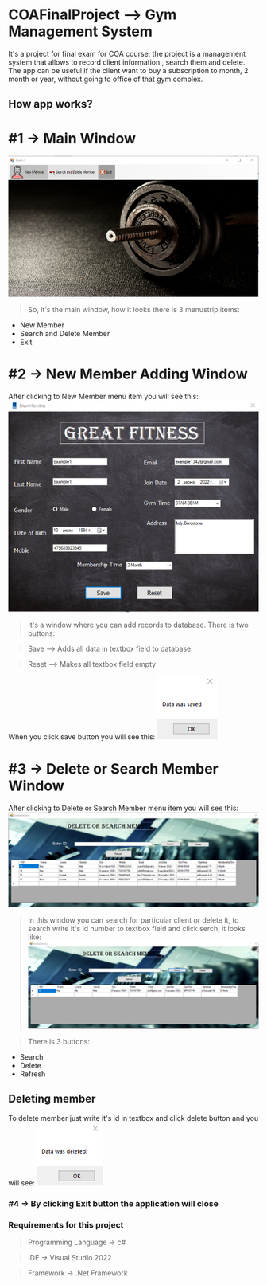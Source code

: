 # COAFinalProject --> Gym Management System

It's a project for final exam for COA course, the project  is a management system that allows to record client information , search them and delete. The app can be useful if the client want to buy a subscription to month, 2 month or year, without going to office of that gym complex. 
## How app works?

# #1 -> Main Window
![Main Window](https://github.com/kngg5/COAFinalProject/blob/main/screenshots/Main%20window.png)
> So, it's the main window, how it looks there is 3 menustrip items:
- New Member
- Search and Delete Member
- Exit

# #2 -> New Member Adding Window 

After clicking to  New Member menu item you will see this:
![Main Window](https://github.com/kngg5/COAFinalProject/blob/main/screenshots/creating%20record.png)

> It's a window where you can add records to database. There is two buttons:
 
> Save --> Adds all data in textbox field to database

> Reset --> Makes all textbox field empty

When you click save button you will see this:
![Main Window](https://github.com/kngg5/COAFinalProject/blob/main/screenshots/saved%20data.png)


# #3 -> Delete or Search Member Window

After clicking to Delete or Search Member menu item you will see this:
![Main Window](https://github.com/kngg5/COAFinalProject/blob/main/screenshots/delete%20or%20search%20member.png)

> In this window you can search for particular client or delete it, to search write it's id number to textbox field and click serch, it looks like:
![Main Window](https://github.com/kngg5/COAFinalProject/blob/main/screenshots/searching%20data.png)


> There is 3 buttons:
- Search
- Delete
- Refresh


## Deleting member
To delete member just write it's id in textbox and click delete button and you will see:
![Main Window](https://github.com/kngg5/COAFinalProject/blob/main/screenshots/delete%20data.png)


### #4 -> By clicking Exit button the application will close

### Requirements for this project
> Programming Language -> c#

> IDE -> Visual Studio 2022

> Framework -> .Net Framework
